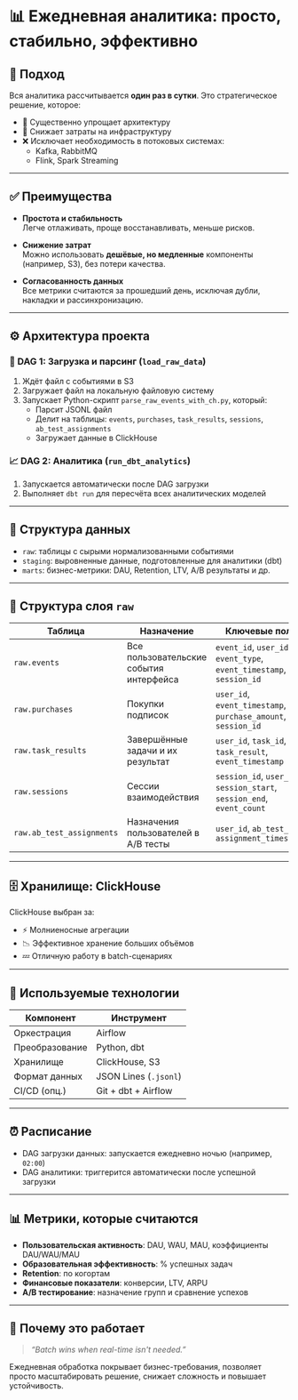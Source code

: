 # 📊 Ежедневная аналитика: просто, стабильно, эффективно

## 🧠 Подход

Вся аналитика рассчитывается **один раз в сутки**. Это стратегическое решение, которое:

- 🔧 Существенно упрощает архитектуру  
- 💸 Снижает затраты на инфраструктуру  
- ❌ Исключает необходимость в потоковых системах:  
  - Kafka, RabbitMQ  
  - Flink, Spark Streaming

---

## ✅ Преимущества

- **Простота и стабильность**  
  Легче отлаживать, проще восстанавливать, меньше рисков.

- **Снижение затрат**  
  Можно использовать **дешёвые, но медленные** компоненты (например, S3), без потери качества.

- **Согласованность данных**  
  Все метрики считаются за прошедший день, исключая дубли, накладки и рассинхронизацию.

---

## ⚙️ Архитектура проекта

### 🔁 DAG 1: Загрузка и парсинг (`load_raw_data`)

1. Ждёт файл с событиями в S3  
2. Загружает файл на локальную файловую систему  
3. Запускает Python-скрипт `parse_raw_events_with_ch.py`, который:
   - Парсит JSONL файл
   - Делит на таблицы: `events`, `purchases`, `task_results`, `sessions`, `ab_test_assignments`
   - Загружает данные в ClickHouse

### 📈 DAG 2: Аналитика (`run_dbt_analytics`)

1. Запускается автоматически после DAG загрузки  
2. Выполняет `dbt run` для пересчёта всех аналитических моделей

---

## 🧱 Структура данных

- `raw`: таблицы с сырыми нормализованными событиями
- `staging`: выровненные данные, подготовленные для аналитики (dbt)
- `marts`: бизнес-метрики: DAU, Retention, LTV, A/B результаты и др.

---

## 📁 Структура слоя `raw`

| Таблица                    | Назначение                                   | Ключевые поля |
|----------------------------|----------------------------------------------|----------------|
| `raw.events`               | Все пользовательские события интерфейса      | `event_id`, `user_id`, `event_type`, `event_timestamp`, `session_id` |
| `raw.purchases`            | Покупки подписок                             | `user_id`, `event_timestamp`, `purchase_amount`, `session_id` |
| `raw.task_results`         | Завершённые задачи и их результат            | `user_id`, `task_id`, `task_result`, `event_timestamp` |
| `raw.sessions`             | Сессии взаимодействия                        | `session_id`, `user_id`, `session_start`, `session_end`, `event_count` |
| `raw.ab_test_assignments`  | Назначения пользователей в A/B тесты         | `user_id`, `ab_test_id`, `assignment_timestamp` |

---

## 🗄 Хранилище: ClickHouse

ClickHouse выбран за:

- ⚡ Молниеносные агрегации  
- 📉 Эффективное хранение больших объёмов  
- 💤 Отличную работу в batch-сценариях  

---

## 🔧 Используемые технологии

| Компонент        | Инструмент              |
|------------------|-------------------------|
| Оркестрация      | Airflow                 |
| Преобразование   | Python, dbt             |
| Хранилище        | ClickHouse, S3          |
| Формат данных    | JSON Lines (`.jsonl`)   |
| CI/CD (опц.)     | Git + dbt + Airflow     |

---

## ⏰ Расписание

- DAG загрузки данных: запускается ежедневно ночью (например, `02:00`)  
- DAG аналитики: триггерится автоматически после успешной загрузки  

---

## 📊 Метрики, которые считаются

- **Пользовательская активность**: DAU, WAU, MAU, коэффициенты DAU/WAU/MAU  
- **Образовательная эффективность**: % успешных задач  
- **Retention**: по когортам  
- **Финансовые показатели**: конверсии, LTV, ARPU  
- **A/B тестирование**: назначение групп и сравнение успехов  

---

## 📅 Почему это работает

> _“Batch wins when real-time isn't needed.”_

Ежедневная обработка покрывает бизнес-требования, позволяет просто масштабировать решение, снижает сложность и повышает устойчивость.
